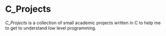 # C_Projects

*C_Projects* is a collection of small academic projects written in C to help me to get to understand low level programming.
